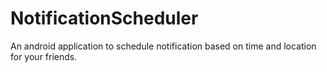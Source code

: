 # NotificationScheduler
An android application to schedule notification based on time and location for your friends.
